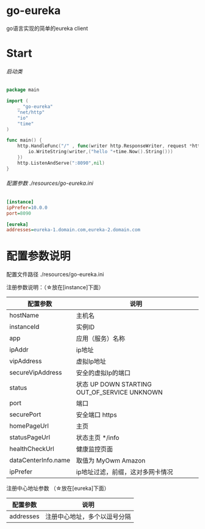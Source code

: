 # go-eureka
go语言实现的简单的eureka client



# Start

###### 启动类
```go
package main

import (
    _ "go-eureka"
    "net/http"
    "io"
    "time"
)

func main() {
	http.HandleFunc("/" , func(writer http.ResponseWriter, request *http.Request) {
		io.WriteString(writer,("hello "+time.Now().String()))
	})
	http.ListenAndServe(":8090",nil)
}
```

###### 配置参数  ./resources/go-eureka.ini
```ini
[instance]
ipPrefer=10.0.0
port=8090

[eureka]
addresses=eureka-1.domain.com,eureka-2.domain.com

```

# 配置参数说明
 配置文件路径 ./resources/go-eureka.ini

 注册参数说明：（☆放在\[instance\]下面）

 |   配置参数           | 说明 |
 | ----------          | --- |
 | hostName            |  主机名 |
 | instanceId          |  实例ID |
 | app                 |  应用（服务）名称 |
 | ipAddr              |  ip地址 |
 | vipAddress          |  虚拟Ip地址 |
 | secureVipAddress    |  安全的虚拟Ip的端口 |
 | status              |  状态 UP DOWN STARTING OUT_OF_SERVICE UNKNOWN |
 | port                |  端口 |
 | securePort          |  安全端口 https |
 | homePageUrl         |  主页 |
 | statusPageUrl       |  状态主页 */info |
 | healthCheckUrl      |  健康监控页面 |
 | dataCenterInfo.name |  取值为  MyOwm Amazon |
 | ipPrefer            |  ip地址过滤，前缀，这对多网卡情况 |

 注册中心地址参数 （☆放在\[eureka\]下面）

|    配置参数 | 说明 |
| ---------- | --- |
| addresses  |  注册中心地址，多个以逗号分隔 |
